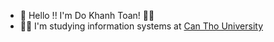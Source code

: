 - 👋 Hello !! I'm Do Khanh Toan! 🙏🏻
- 👨‍🎓 I'm studying information systems at [Can Tho University](https://www.ctu.edu.vn/)
